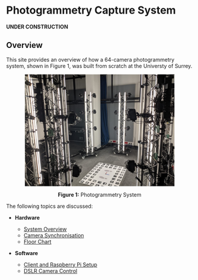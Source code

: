 # Photogrammetry Capture System


**UNDER CONSTRUCTION**

## Overview

This site provides an overview of how a 64-camera photogrammetry system, shown in Figure 1, was built from scratch at the Universty of Surrey. 


<img  src="docs/images/photogrammetry.jpg" width=80% 
        style="display: block;margin-left: auto;margin-right: auto;"/>
<p style="text-align:center"><b>Figure 1:</b> Photogrammetry System</p>


The following topics are discussed:

* **Hardware**
    - [System Overview](system-overview.md)
	- [Camera Synchronisation](camera-sync.md)
	- [Floor Chart](floor-chart.md)

* **Software**
  - [Client and Raspberry Pi Setup](system-setup.md)
  - [DSLR Camera Control](camera-control.md) 



